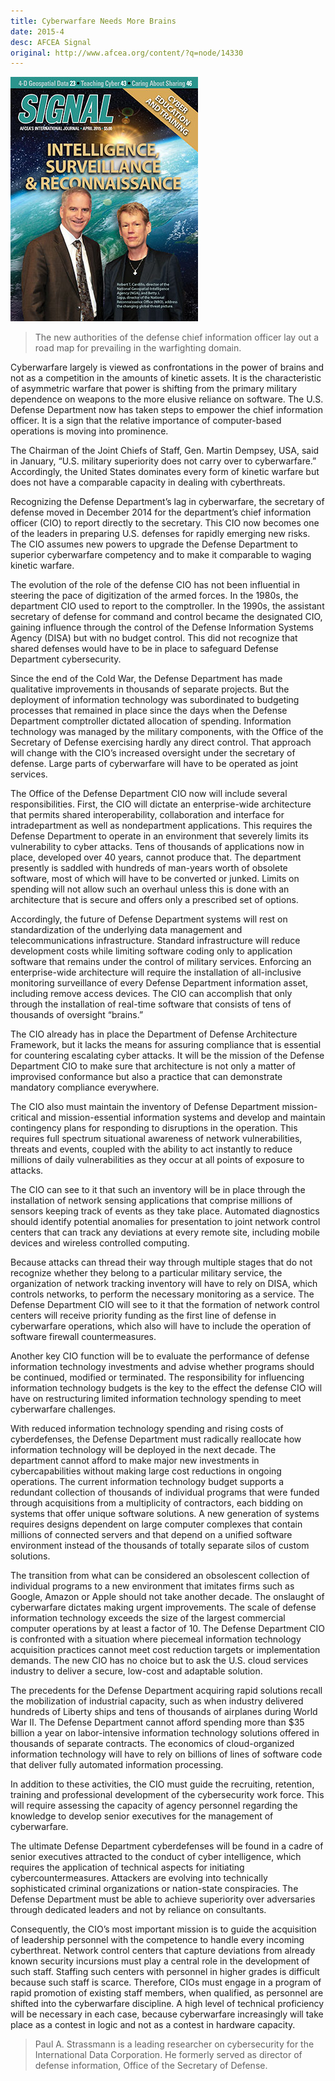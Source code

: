 ```yaml
---
title: Cyberwarfare Needs More Brains
date: 2015-4
desc: AFCEA Signal
original: http://www.afcea.org/content/?q=node/14330
---
```


![cover](2015-4-cover.jpg)

> The new authorities of the defense chief information officer lay out a
> road map for prevailing in the warfighting domain.

Cyberwarfare largely is viewed as confrontations in the power of
brains and not as a competition in the amounts of kinetic assets. It
is the characteristic of asymmetric warfare that power is shifting
from the primary military dependence on weapons to the more elusive
reliance on software. The U.S. Defense Department now has taken steps
to empower the chief information officer. It is a sign that the
relative importance of computer-based operations is moving into
prominence.

The Chairman of the Joint Chiefs of Staff, Gen. Martin Dempsey, USA,
said in January, “U.S. military superiority does not carry over to
cyberwarfare.” Accordingly, the United States dominates every form of
kinetic warfare but does not have a comparable capacity in dealing
with cyberthreats.

Recognizing the Defense Department’s lag in cyberwarfare, the
secretary of defense moved in December 2014 for the department’s chief
information officer (CIO) to report directly to the secretary. This
CIO now becomes one of the leaders in preparing U.S. defenses for
rapidly emerging new risks. The CIO assumes new powers to upgrade the
Defense Department to superior cyberwarfare competency and to make it
comparable to waging kinetic warfare.

The evolution of the role of the defense CIO has not been influential
in steering the pace of digitization of the armed forces. In the
1980s, the department CIO used to report to the comptroller. In the
1990s, the assistant secretary of defense for command and control
became the designated CIO, gaining influence through the control of
the Defense Information Systems Agency (DISA) but with no budget
control. This did not recognize that shared defenses would have to be
in place to safeguard Defense Department cybersecurity.

Since the end of the Cold War, the Defense Department has made
qualitative improvements in thousands of separate projects. But the
deployment of information technology was subordinated to budgeting
processes that remained in place since the days when the Defense
Department comptroller dictated allocation of spending. Information
technology was managed by the military components, with the Office of
the Secretary of Defense exercising hardly any direct control. That
approach will change with the CIO’s increased oversight under the
secretary of defense. Large parts of cyberwarfare will have to be
operated as joint services.

The Office of the Defense Department CIO now will include several
responsibilities. First, the CIO will dictate an enterprise-wide
architecture that permits shared interoperability, collaboration and
interface for intradepartment as well as nondepartment
applications. This requires the Defense Department to operate in an
environment that severely limits its vulnerability to cyber
attacks. Tens of thousands of applications now in place, developed
over 40 years, cannot produce that. The department presently is
saddled with hundreds of man-years worth of obsolete software, most of
which will have to be converted or junked. Limits on spending will not
allow such an overhaul unless this is done with an architecture that
is secure and offers only a prescribed set of options.

Accordingly, the future of Defense Department systems will rest on
standardization of the underlying data management and
telecommunications infrastructure. Standard infrastructure will reduce
development costs while limiting software coding only to application
software that remains under the control of military
services. Enforcing an enterprise-wide architecture will require the
installation of all-inclusive monitoring surveillance of every Defense
Department information asset, including remove access devices. The CIO
can accomplish that only through the installation of real-time
software that consists of tens of thousands of oversight “brains.” 

The CIO already has in place the Department of Defense Architecture
Framework, but it lacks the means for assuring compliance that is
essential for countering escalating cyber attacks. It will be the
mission of the Defense Department CIO to make sure that architecture
is not only a matter of improvised conformance but also a practice
that can demonstrate mandatory compliance everywhere.

The CIO also must maintain the inventory of Defense Department
mission-critical and mission-essential information systems and develop
and maintain contingency plans for responding to disruptions in the
operation. This requires full spectrum situational awareness of
network vulnerabilities, threats and events, coupled with the ability
to act instantly to reduce millions of daily vulnerabilities as they
occur at all points of exposure to attacks.

The CIO can see to it that such an inventory will be in place through
the installation of network sensing applications that comprise
millions of sensors keeping track of events as they take
place. Automated diagnostics should identify potential anomalies for
presentation to joint network control centers that can track any
deviations at every remote site, including mobile devices and wireless
controlled computing.

Because attacks can thread their way through multiple stages that do
not recognize whether they belong to a particular military service,
the organization of network tracking inventory will have to rely on
DISA, which controls networks, to perform the necessary monitoring as
a service. The Defense Department CIO will see to it that the
formation of network control centers will receive priority funding as
the first line of defense in cyberwarfare operations, which also will
have to include the operation of software firewall countermeasures.

Another key CIO function will be to evaluate the performance of
defense information technology investments and advise whether programs
should be continued, modified or terminated. The responsibility for
influencing information technology budgets is the key to the effect
the defense CIO will have on restructuring limited information
technology spending to meet cyberwarfare challenges.

With reduced information technology spending and rising costs of
cyberdefenses, the Defense Department must radically reallocate how
information technology will be deployed in the next decade. The
department cannot afford to make major new investments in
cybercapabilities without making large cost reductions in ongoing
operations. The current information technology budget supports a
redundant collection of thousands of individual programs that were
funded through acquisitions from a multiplicity of contractors, each
bidding on systems that offer unique software solutions. A new
generation of systems requires designs dependent on large computer
complexes that contain millions of connected servers and that depend
on a unified software environment instead of the thousands of totally
separate silos of custom solutions.

The transition from what can be considered an obsolescent collection
of individual programs to a new environment that imitates firms such
as Google, Amazon or Apple should not take another decade. The
onslaught of cyberwarfare dictates making urgent improvements. The
scale of defense information technology exceeds the size of the
largest commercial computer operations by at least a factor of 10. The
Defense Department CIO is confronted with a situation where piecemeal
information technology acquisition practices cannot meet cost
reduction targets or implementation demands. The new CIO has no choice
but to ask the U.S. cloud services industry to deliver a secure,
low-cost and adaptable solution.

The precedents for the Defense Department acquiring rapid solutions
recall the mobilization of industrial capacity, such as when industry
delivered hundreds of Liberty ships and tens of thousands of airplanes
during World War II. The Defense Department cannot afford spending
more than $35 billion a year on labor-intensive information technology
solutions offered in thousands of separate contracts. The economics of
cloud-organized information technology will have to rely on billions
of lines of software code that deliver fully automated information
processing.

In addition to these activities, the CIO must guide the recruiting,
retention, training and professional development of the cybersecurity
work force. This will require assessing the capacity of agency
personnel regarding the knowledge to develop senior executives for the
management of cyberwarfare.

The ultimate Defense Department cyberdefenses will be found in a cadre
of senior executives attracted to the conduct of cyber intelligence,
which requires the application of technical aspects for initiating
cybercountermeasures. Attackers are evolving into technically
sophisticated criminal organizations or nation-state conspiracies. The
Defense Department must be able to achieve superiority over
adversaries through dedicated leaders and not by reliance on
consultants.

Consequently, the CIO’s most important mission is to guide the
acquisition of leadership personnel with the competence to handle
every incoming cyberthreat. Network control centers that capture
deviations from already known security incursions must play a central
role in the development of such staff. Staffing such centers with
personnel in higher grades is difficult because such staff is
scarce. Therefore, CIOs must engage in a program of rapid promotion of
existing staff members, when qualified, as personnel are shifted into
the cyberwarfare discipline. A high level of technical proficiency
will be necessary in each case, because cyberwarfare increasingly will
take place as a contest in logic and not as a contest in hardware
capacity.

> Paul A. Strassmann is a leading researcher on cybersecurity for the
> International Data Corporation. He formerly served as director of
> defense information, Office of the Secretary of Defense.

